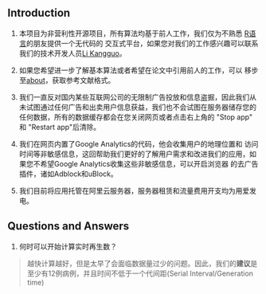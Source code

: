## Introduction

1.  本项目为非营利性开源项目，所有算法均基于前人工作，我们仅为不熟悉 [R语言](https://www.r-project.org/about.html)的朋友提供一个无代码的 交互式平台，如果您对我们的工作感兴趣可以联系我们的技术开发人员[Li Kangguo](mailto:fjmulkg@outlook.com)。

2.  如果您希望进一步了解基本算法或者希望在论文中引用前人的工作，可以 移步至[about](#tab-4246-2)，获取参考文献格式。

3.  我们一直反对国内某些互联网公司的无限制广告投放和信息盗掘，因此我们从未试图通过任何广告和出卖用户信息获益，我们也不会试图在服务器储存您的任何数据，所有的数据缓存都会在您关闭网页或者点击右上角的 "Stop app" 和 "Restart app"后清除。

4.  我们在网页内置了Google Analytics的代码，他会收集用户的地理位置和 访问时间等非敏感信息，这回帮助我们更好的了解用户需求和改进我们的应用，如果您不希望Google Analytics收集这些非敏感信息，可以开启浏览器 的去广告插件，诸如Adblock和uBlock。

5.  我们目前将应用托管在阿里云服务器，服务器租赁和流量费用开支均为用爱发电。

## Questions and Answers

1.  何时可以开始计算实时再生数？

> 越快计算越好，但是太早了会面临数据量过少的问题。因此，我们的**建议**是至少有12例病例，并且时间不低于一个代间距(Serial Interval/Generation time)